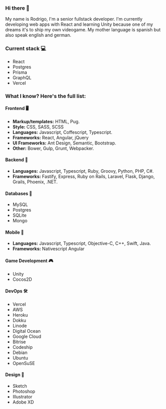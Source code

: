 ### Hi there 👋

My name is Rodrigo, I'm a senior fullstack developer. I'm currently developing web apps with React and learning Unity because one of my dreams it's to ship my own videogame. My mother language is spanish but also speak english and german.

### Current stack 💻

- React
- Postgres
- Prisma
- GraphQL
- Vercel

### What I know? Here's the full list:

#### Frontend 🖥

- **Markup/templates:** HTML, Pug.
- **Style:** CSS, SASS, SCSS
- **Languages:** Javascript, Coffescript, Typescript.
- **Frameworks:** React, Angular, jQuery
- **UI Frameworks:** Ant Design, Semantic, Bootstrap.
- **Other:** Bower, Gulp, Grunt, Webpacker.

#### Backend 🔩

- **Languages:** Javascript, Typescript, Ruby, Groovy, Python, PHP, C#.
- **Frameworks:** Fastify, Express, Ruby on Rails, Laravel, Flask, Django, Grails, Phoenix, .NET.

#### Databases 💾

- MySQL
- Postgres
- SQLite
- Mongo

#### Mobile 📱

- **Languages:** Javascript, Typescript, Objective-C, C++, Swift, Java.
- **Frameworks:** Nativescript Angular

#### Game Development 🎮

- Unity
- Cocos2D

#### DevOps 🛠

- Vercel
- AWS
- Heroku
- Dokku
- Linode
- Digital Ocean
- Google Cloud
- Bitrise
- Codeship
- Debian
- Ubuntu
- OpenSuSE

#### Design 🎨

- Sketch
- Photoshop
- Illustrator
- Adobe XD
